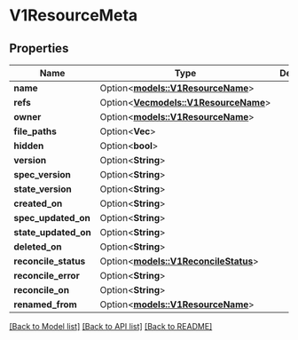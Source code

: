 # V1ResourceMeta

## Properties

Name | Type | Description | Notes
------------ | ------------- | ------------- | -------------
**name** | Option<[**models::V1ResourceName**](v1ResourceName.md)> |  | [optional]
**refs** | Option<[**Vec<models::V1ResourceName>**](v1ResourceName.md)> |  | [optional]
**owner** | Option<[**models::V1ResourceName**](v1ResourceName.md)> |  | [optional]
**file_paths** | Option<**Vec<String>**> |  | [optional]
**hidden** | Option<**bool**> |  | [optional]
**version** | Option<**String**> |  | [optional]
**spec_version** | Option<**String**> |  | [optional]
**state_version** | Option<**String**> |  | [optional]
**created_on** | Option<**String**> |  | [optional]
**spec_updated_on** | Option<**String**> |  | [optional]
**state_updated_on** | Option<**String**> |  | [optional]
**deleted_on** | Option<**String**> |  | [optional]
**reconcile_status** | Option<[**models::V1ReconcileStatus**](v1ReconcileStatus.md)> |  | [optional]
**reconcile_error** | Option<**String**> |  | [optional]
**reconcile_on** | Option<**String**> |  | [optional]
**renamed_from** | Option<[**models::V1ResourceName**](v1ResourceName.md)> |  | [optional]

[[Back to Model list]](../README.md#documentation-for-models) [[Back to API list]](../README.md#documentation-for-api-endpoints) [[Back to README]](../README.md)


